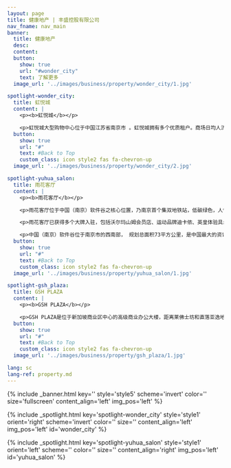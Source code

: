 ```yaml
---
layout: page
title: 健康地产 | 丰盛控股有限公司
nav_fname: nav_main
banner:
  title: 健康地产
  desc:
  content:
  button:
    show: true
    url: "#wonder_city"
    text: 了解更多
  image_url: '../images/business/property/wonder_city/1.jpg'

spotlight-wonder_city:
  title: 虹悦城
  content: |
    <p><b>虹悦城</b></p>

    <p>虹悦城大型购物中心位于中国江苏省南京市 。虹悦城拥有多个优质租户。商场日均人流量约5.5万人次；总建筑面积为10万平方米，可供出售面积6.3万平方米。为了吸引人流，商场每年都会举辨8-10个推广活动。每一层楼，都会根据客户需求提供服务。例如以儿童为对象的楼层，有小火车让小客人乘坐游历商场，还有儿童拍照、BB游泳等特色玩意。为了让母亲等候方便，为母亲提供的服务也是设在同一楼层。</p>
  button:
    show: true
    url: "#"
    text: #Back to Top
    custom_class: icon style2 fas fa-chevron-up
  image_url: '../images/business/property/wonder_city/2.jpg'

spotlight-yuhua_salon:
  title: 雨花客厅
  content: |
    <p><b>雨花客厅</b></p>

    <p>雨花客厅位于中国（南京）软件谷之核心位置，乃南京首个集双地铁站，低碳绿色，人性化等优势于一体之总部式商用地产项目，总建筑面积达50万平方米，为整个软件谷提供管理中心，办公室大楼，商用物业，酒店及服务式公寓等全方位商业配套设施。作为国家级软件产业基地之核心配套地产物业，雨花客厅将低碳节能科技元素，首次应用到商用物业中，由丰盛控股自主研发的地源热泵系统，能够确保物业室内四季恒温、恒湿、恒氧，利用回圈的地下水源控温控湿，既能将办公环境维持在人体最舒适的条件中，并能成功降低30%能源消耗，达到低碳节能的目标。</p>

    <p>雨花客厅已获得多个大牌入驻，包括沃尔玛山姆会员店、运动品牌迪卡侬、英皇体验具乐部、洛克公园等。</p>

    <p>中国（南京）软件谷位于南京市的西南部， 规划总面积73平方公里，是中国最大的资讯科技软件产业研发基地，综合实力已跻身中国同类软件园区之首三名位置，同时亦是中国资讯科技服务外包示范基地，国家现代资讯科技软件产业基地，以及国家数码出版基地。中国（南京）软件谷内已汇集不同类型软件企业超过660家，仅软件从业人员超过15万人。</p>
  button:
    show: true
    url: "#"
    text: #Back to Top
    custom_class: icon style2 fas fa-chevron-up
  image_url: '../images/business/property/yuhua_salon/1.jpg'

spotlight-gsh_plaza:
  title: GSH PLAZA
  content: |
    <p><b>GSH PLAZA</b></p>

    <p>GSH PLAZA是位于新加坡商业区中心的高级商业办公大楼，距离莱佛士坊和直落亚逸地铁站仅几分钟的路程。GSH Plaza楼高 28 层，共有 259 个写字楼单位及两层零售空间，既有零活高效的商业营运空间，同时集零售及品味生活于一体，令工作及生活完美平衡，是未来商业社区的典范。</p>
  button:
    show: true
    url: "#"
    text: #Back to Top
    custom_class: icon style2 fas fa-chevron-up
  image_url: '../images/business/property/gsh_plaza/1.jpg'

lang: sc
lang-ref: property.md
---
```

<!-- Welcome Banner -->
{% include _banner.html key='' style='style5' scheme='invert' color='' size='fullscreen' content_align='left' img_pos='left' %}

<!-- Properties -->
{% include _spotlight.html key='spotlight-wonder_city' style='style1' orient='right' scheme='invert' color='' size='' content_align='left' img_pos='left' id='wonder_city' %}

{% include _spotlight.html key='spotlight-yuhua_salon' style='style1' orient='left' scheme='' color='' size='' content_align='right' img_pos='left' id='yuhua_salon' %}

